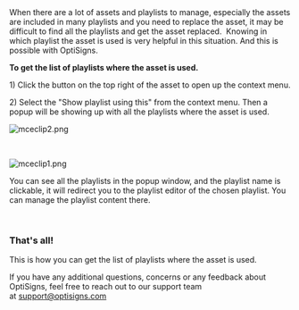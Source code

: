 <p> </p>
<p>When there are a lot of assets and playlists to manage, especially the assets are included in many playlists and you need to replace the asset, it may be difficult to find all the playlists and get the asset replaced.  Knowing in which playlist the asset is used is very helpful in this situation. And this is possible with OptiSigns.</p>
<p><strong>To get the list of playlists where the asset is used.</strong></p>
<p>1) Click the button on the top right of the asset to open up the context menu.</p>
<p>2) Select the "Show playlist using this" from the context menu. Then a popup will be showing up with all the playlists where the asset is used.</p>
<p><img src="https://support.optisigns.com/hc/article_attachments/4472010859923" alt="mceclip2.png"></p>
<p> </p>
<p><img src="https://support.optisigns.com/hc/article_attachments/4471903549971" alt="mceclip1.png"></p>
<p>You can see all the playlists in the popup window, and the playlist name is clickable, it will redirect you to the playlist editor of the chosen playlist. You can manage the playlist content there.</p>
<p> </p>
<h3 id="h_01HPXZ53MVVW1Q10W917NRAMEH"><strong>That's all! </strong></h3>
<p>This is how you can get the list of playlists where the asset is used.</p>
<p>If you have any additional questions, concerns or any feedback about OptiSigns, feel free to reach out to our support team at <a href="mailto:support@optisigns.com" target="_self" rel="undefined">support@optisigns.com</a></p>